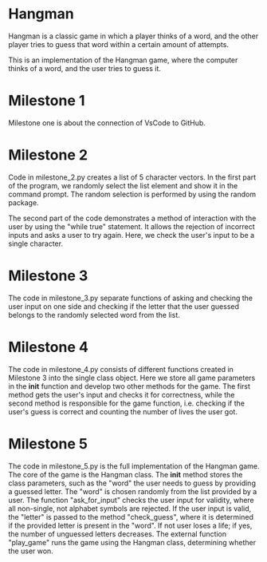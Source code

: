 # Hangman

Hangman is a classic game in which a player thinks of a word, and the other player tries to guess that word within a certain amount of attempts.

This is an implementation of the Hangman game, where the computer thinks of a word, and the user tries to guess it.

# Milestone 1

Milestone one is about the connection of VsCode to GitHub.

# Milestone 2

Code in milestone_2.py creates a list of 5 character vectors. In the first part of the program, we randomly select the list element and show it in the command prompt. The random selection is performed by using the random package.

The second part of the code demonstrates a method of interaction with the user by using the "while true" statement. It allows the rejection of incorrect inputs and asks a user to try again. Here, we check the user's input to be a single character.

# Milestone 3

The code in milestone_3.py separate functions of asking and checking the user input on one side and checking if the letter that the user guessed belongs to the randomly selected word from the list.

# Milestone 4

The code in milestone_4.py consists of different functions created in Milestone 3 into the single class object. Here we store all game parameters in the __init__  function and develop two other methods for the game. The first method gets the user's input and checks it for correctness, while the second method is responsible for the game function, i.e. checking if the user's guess is correct and counting the number of lives the user got. 

# Milestone 5 

The code in milestone_5.py is the full implementation of the Hangman game. The core of the game is the Hangman class. The __init__ method stores the class parameters, such as the "word" the user needs to guess by providing a guessed letter. The "word" is chosen randomly from the list provided by a user. The function "ask_for_input" checks the user input for validity, where all non-single, not alphabet symbols are rejected. If the user input is valid, the "letter" is passed to the method "check_guess", where it is determined if the provided letter is present in the "word". If not user loses a life; if yes, the number of unguessed letters decreases. The external function "play_game" runs the game using the Hangman class, determining whether the user won.
